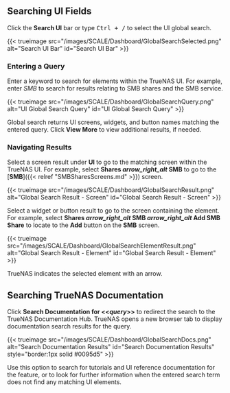&NewLine;

## Searching UI Fields

Click the **Search UI** bar or type <kbd>Ctrl + /</kbd> to select the UI global search.

{{< trueimage src="/images/SCALE/Dashboard/GlobalSearchSelected.png" alt="Search UI Bar" id="Search UI Bar" >}}

### Entering a Query

Enter a keyword to search for elements within the TrueNAS UI.
For example, enter *SMB* to search for results relating to SMB shares and the SMB service.

{{< trueimage src="/images/SCALE/Dashboard/GlobalSearchQuery.png" alt="UI Global Search Query" id="UI Global Search Query" >}}

Global search returns UI screens, widgets, and button names matching the entered query.
Click **View More** to view additional results, if needed.

### Navigating Results

Select a screen result under **UI** to go to the matching screen within the TrueNAS UI.
For example, select **Shares <i class="material-icons" aria-hidden="true" title="Arrow Right">arrow_right_alt</i> SMB** to go to the [**SMB**]({{< relref "SMBSharesScreens.md" >}}) screen.

{{< trueimage src="/images/SCALE/Dashboard/GlobalSearchResult.png" alt="Global Search Result - Screen" id="Global Search Result - Screen" >}}

Select a widget or button result to go to the screen containing the element.
For example, select **Shares <i class="material-icons" aria-hidden="true" title="Arrow Right">arrow_right_alt</i> SMB <i class="material-icons" aria-hidden="true" title="Arrow Right">arrow_right_alt</i> Add SMB Share** to locate to the **Add** button on the **SMB** screen.

{{< trueimage src="/images/SCALE/Dashboard/GlobalSearchElementResult.png" alt="Global Search Result - Element" id="Global Search Result - Element" >}}

TrueNAS indicates the selected element with an arrow.

## Searching TrueNAS Documentation

Click **Search Documentation for <<*query*>>** to redirect the search to the TrueNAS Documentation Hub.
TrueNAS opens a new browser tab to display documentation search results for the query.

<!-- Update  image with results from the 24.10 branch, after branching for 24.10 has been completed and the redirect is updated away from master/nightlies-->
{{< trueimage src="/images/SCALE/Dashboard/GlobalSearchDocs.png" alt="Search Documentation Results" id="Search Documentation Results" style="border:1px solid #0095d5" >}}

Use this option to search for tutorials and UI reference documentation for the feature, or to look for further information when the entered search term does not find any matching UI elements.

